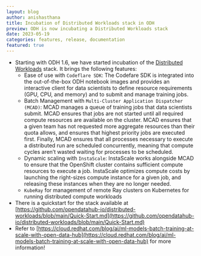 ```yaml
---
layout: blog
author: anishasthana
title: Incubation of Distributed Workloads stack in ODH
preview: ODH is now incubating a Distributed Workloads stack
date: 2023-05-19
categories: features, release, documentation
featured: true
---
```


* Starting with ODH 1.6, we have started incubation of the [Distributed Workloads](https://github.com/opendatahub-io/distributed-workloads) stack. It brings the following features:
  * Ease of use with `Codeflare SDK`: The Codefare SDK is integrated into the out-of-the-box ODH notebook images and provides an interactive client for data scientists to define resource requirements (GPU, CPU, and memory) and to submit and manage training jobs.
  * Batch Management with `Multi-Cluster Application Dispatcher (MCAD)`: MCAD manages a queue of training jobs that data scientists submit. MCAD ensures that jobs are not started until all required compute resources are available on the cluster. MCAD ensures that a given team has not requested more aggregate resources than their quota allows, and ensures that highest priority jobs are executed first. Finally, MCAD ensures that all processes necessary to execute a distributed run are scheduled concurrently, meaning that compute cycles aren’t wasted waiting for processes to be scheduled.
  * Dynamic scaling with `InstaScale`: InstaScale works alongside MCAD to ensure that the OpenShift cluster contains sufficient compute resources to execute a job. InstaScale optimizes compute costs by launching the right-sizes compute instance for a given job, and releasing these instances when they are no longer needed.
  * `KubeRay` for management of remote Ray clusters on Kubernetes for running distributed compute workloads
* There is a quickstart for the stack available at [https://github.com/opendatahub-io/distributed-workloads/blob/main/Quick-Start.md](https://github.com/opendatahub-io/distributed-workloads/blob/main/Quick-Start.md)
* Refer to [https://cloud.redhat.com/blog/ai/ml-models-batch-training-at-scale-with-open-data-hub](https://cloud.redhat.com/blog/ai/ml-models-batch-training-at-scale-with-open-data-hub) for more information!

